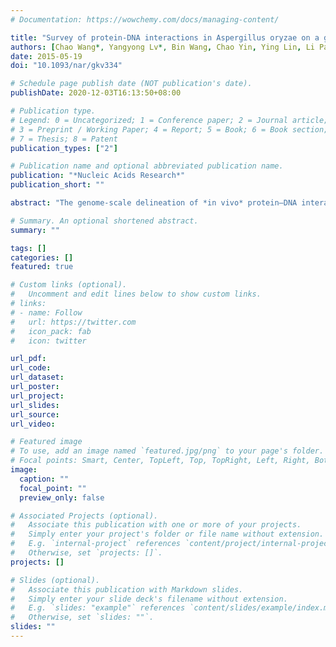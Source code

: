 ```yaml
---
# Documentation: https://wowchemy.com/docs/managing-content/

title: "Survey of protein-DNA interactions in Aspergillus oryzae on a genomic scale"
authors: [Chao Wang*, Yangyong Lv*, Bin Wang, Chao Yin, Ying Lin, Li Pan]
date: 2015-05-19
doi: "10.1093/nar/gkv334"

# Schedule page publish date (NOT publication's date).
publishDate: 2020-12-03T16:13:50+08:00

# Publication type.
# Legend: 0 = Uncategorized; 1 = Conference paper; 2 = Journal article;
# 3 = Preprint / Working Paper; 4 = Report; 5 = Book; 6 = Book section;
# 7 = Thesis; 8 = Patent
publication_types: ["2"]

# Publication name and optional abbreviated publication name.
publication: "*Nucleic Acids Research*"
publication_short: ""

abstract: "The genome-scale delineation of *in vivo* protein–DNA interactions is key to understanding genome function. Only ~5% of transcription factors (TFs) in the *Aspergillus* genus have been identified using traditional methods. Although the *Aspergillus oryzae* genome contains >600 TFs, knowledge of the *in vivo* genome-wide TF-binding sites (TFBSs) in *aspergilli* remains limited because of the lack of high-quality antibodies. We investigated the landscape of *in vivo* protein–DNA interactions across the *A. oryzae* genome through coupling the DNase I digestion of intact nuclei with massively parallel sequencing and the analysis of cleavage patterns in protein–DNA interactions at single-nucleotide resolution. The resulting map identified overrepresented *de novo* TF-binding motifs from genomic footprints, and provided the detailed chromatin remodeling patterns and the distribution of digital footprints near transcription start sites. The TFBSs of 19 known *Aspergillus* TFs were also identified based on DNase I digestion data surrounding potential binding sites in conjunction with TF binding specificity information. We observed that the cleavage patterns of TFBSs were dependent on the orientation of TF motifs and independent of strand orientation, consistent with the DNA shape features of binding motifs with flanking sequences."

# Summary. An optional shortened abstract.
summary: ""

tags: []
categories: []
featured: true

# Custom links (optional).
#   Uncomment and edit lines below to show custom links.
# links:
# - name: Follow
#   url: https://twitter.com
#   icon_pack: fab
#   icon: twitter

url_pdf:
url_code:
url_dataset:
url_poster:
url_project:
url_slides:
url_source:
url_video:

# Featured image
# To use, add an image named `featured.jpg/png` to your page's folder. 
# Focal points: Smart, Center, TopLeft, Top, TopRight, Left, Right, BottomLeft, Bottom, BottomRight.
image:
  caption: ""
  focal_point: ""
  preview_only: false

# Associated Projects (optional).
#   Associate this publication with one or more of your projects.
#   Simply enter your project's folder or file name without extension.
#   E.g. `internal-project` references `content/project/internal-project/index.md`.
#   Otherwise, set `projects: []`.
projects: []

# Slides (optional).
#   Associate this publication with Markdown slides.
#   Simply enter your slide deck's filename without extension.
#   E.g. `slides: "example"` references `content/slides/example/index.md`.
#   Otherwise, set `slides: ""`.
slides: ""
---
```

